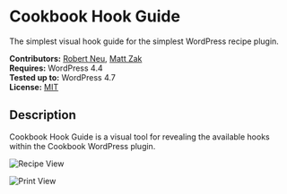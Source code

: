 # Cookbook Hook Guide

The simplest visual hook guide for the simplest WordPress recipe plugin.

__Contributors:__ [Robert Neu](https://github.com/robneu), [Matt Zak](https://github.com/mzak)  
__Requires:__ WordPress 4.4  
__Tested up to:__ WordPress 4.7  
__License:__ [MIT](http://wpsitecare.mit-license.org/)  

## Description ##

Cookbook Hook Guide is a visual tool for revealing the available hooks within the Cookbook WordPress plugin.

![Recipe View](https://cloud.githubusercontent.com/assets/2184093/22858942/ead6aa8e-f09a-11e6-8d8f-901daa340f88.jpg)

![Print View](https://cloud.githubusercontent.com/assets/2184093/22858943/ead9b558-f09a-11e6-8905-42656b3aba88.jpg)
